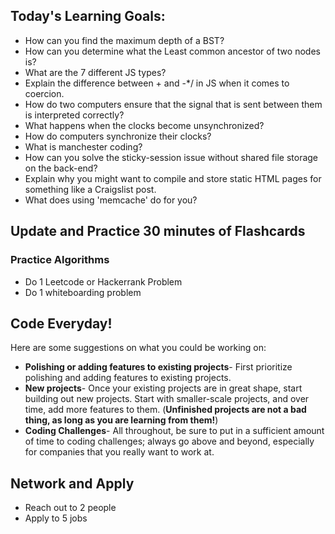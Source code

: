 ## Today's Learning Goals:

- How can you find the maximum depth of a BST?
- How can you determine what the Least common ancestor of two nodes is?
- What are the 7 different JS types? 
- Explain the difference between + and -*/ in JS when it comes to coercion.
- How do two computers ensure that the signal that is sent between them is interpreted correctly?
- What happens when the clocks become unsynchronized?
- How do computers synchronize their clocks?
- What is manchester coding?
- How can you solve the sticky-session issue without shared file storage on the back-end?
- Explain why you might want to compile and store static HTML pages for something like a Craigslist post.
- What does using 'memcache' do for you?

## Update and Practice 30 minutes of Flashcards

### Practice Algorithms
* Do 1 Leetcode or Hackerrank Problem
* Do 1 whiteboarding problem

## Code Everyday!

Here are some suggestions on what you could be working on:

* **Polishing or adding features to existing projects**- First prioritize polishing and adding features to existing projects.
* **New projects**- Once your existing projects are in great shape, start building out new projects. Start with smaller-scale projects, and over time, add more features to them. (**Unfinished projects are not a bad thing, as long as you are learning from them!**)
* **Coding Challenges**- All throughout, be sure to put in a sufficient amount of time to coding challenges; always go above and beyond, especially for companies that you really want to work at.

## Network and Apply

* Reach out to 2 people
* Apply to 5 jobs